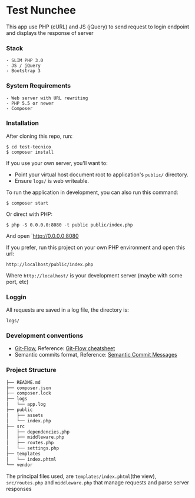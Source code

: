 # Test Nunchee

This app use PHP (cURL) and JS (jQuery) to send request to login endpoint and displays the response of server

### Stack

    - SLIM PHP 3.0
    - JS / jQuery
    - Bootstrap 3

### System Requirements
    - Web server with URL rewriting
    - PHP 5.5 or newer
    - Composer
    
### Installation
After cloning this repo, run:

    $ cd test-tecnico
    $ composer install

If you use your own server, you'll want to:

* Point your virtual host document root to application's `public/` directory.
* Ensure `logs/` is web writeable.

To run the application in development, you can also run this command:

    $ composer start


Or direct with PHP:

    $ php -S 0.0.0.0:8080 -t public public/index.php

And open `http://0.0.0.0:8080

If you prefer, run this project on your own PHP environment and open this url:

    http://localhost/public/index.php

Where `http://localhost/` is your development server (maybe with some port, etc)

### Loggin
All requests are saved in a log file, the directory is:

    logs/

### Development conventions

  - [Git-Flow](https://github.com/nvie/gitflow), Reference: [Git-Flow cheatsheet](http://danielkummer.github.io/git-flow-cheatsheet/)
  - Semantic commits format, Reference: [Semantic Commit Messages](https://seesparkbox.com/foundry/semantic_commit_messages)

### Project Structure

```sh
├── README.md
├── composer.json
├── composer.lock
├── logs
│   └── app.log
├── public
│   ├── assets
│   └── index.php
├── src
│   ├── dependencies.php
│   ├── middleware.php
│   ├── routes.php
│   └── settings.php
├── templates
│   └── index.phtml
└── vendor

```
The principal files used, are `templates/index.phtml`(the view), `src/routes.php` and `middleware.php` that manage requests and parse server responses

